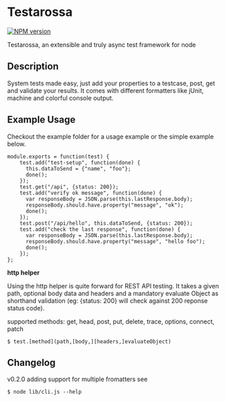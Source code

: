 Testarossa
==========
[![NPM version](https://badge.fury.io/js/testarossa.svg)](http://badge.fury.io/js/testarossa)

Testarossa, an extensible and truly async test framework for node

Description
-----------
System tests made easy, just add your properties to a testcase, post, get and validate your results.
It comes with different formatters like jUnit, machine and colorful console output.

Example Usage
-------------
Checkout the example folder for a usage example or the simple example below.

    module.exports = function(test) {
        test.add("test-setup", function(done) {
          this.dataToSend = {"name", "foo"};
          done();
        });
        test.get("/api", {status: 200});
        test.add("verify ok message", function(done) {
          var responseBody = JSON.parse(this.lastResponse.body);
          responseBody.should.have.property("message", "ok");
          done();
        });
        test.post("/api/hello", this.dataToSend, {status: 200});
        test.add("check the last response", function(done) {
          var responseBody = JSON.parse(this.lastResponse.body);
          responseBody.should.have.property("message", "hello foo");
          done();
        });
    };

**http helper**

Using the http helper is quite forward for REST API testing. It takes a given path,
optional body data and headers and a mandatory evaluate Object as shorthand validation
(eg: {status: 200} will check against 200 reponse status code).

supported methods: get, head, post, put, delete, trace, options, connect, patch

    $ test.[method](path,[body,][headers,]evaluateObject)

Changelog
---------
v0.2.0 adding support for multiple fromatters see
    
    $ node lib/cli.js --help
